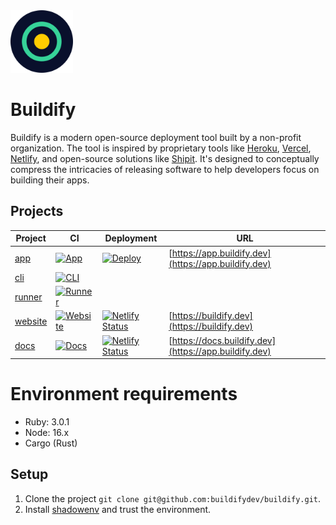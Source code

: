 <img src="assets/logo.png" width="100"/>

# Buildify

Buildify is a modern open-source deployment tool built by a non-profit organization. The tool is inspired by proprietary tools like [Heroku](https://heroku.com), [Vercel](https://vercel.com), [Netlify](https://netlify.com), and open-source solutions like [Shipit](https://github.com/Shopify/shipit-engine). It's designed to conceptually compress the intricacies of releasing software to help developers focus on building their apps.

## Projects

| Project                      | CI                                                                                                                                                                   | Deployment                                                                                                                                                            | URL                                                   |
| ---------------------------- | -------------------------------------------------------------------------------------------------------------------------------------------------------------------- | --------------------------------------------------------------------------------------------------------------------------------------------------------------------- | ----------------------------------------------------- |
| [app](/projects/app)         | [![App](https://github.com/buildifydev/buildify/actions/workflows/app.yml/badge.svg)](https://github.com/buildifydev/buildify/actions/workflows/app.yml)             | [![Deploy](https://github.com/buildifydev/buildify/actions/workflows/deploy.yml/badge.svg)](https://github.com/buildifydev/buildify/actions/workflows/deploy.yml)     | [https://app.buildify.dev](https://app.buildify.dev)  |
| [cli](/projects/cli)         | [![CLI](https://github.com/buildifydev/buildify/actions/workflows/cli.yml/badge.svg)](https://github.com/buildifydev/buildify/actions/workflows/cli.yml)             |                                                                                                                                                                       |
| [runner](/projects/runner)   | [![Runner](https://github.com/buildifydev/buildify/actions/workflows/runner.yml/badge.svg)](https://github.com/buildifydev/buildify/actions/workflows/runner.yml)    |                                                                                                                                                                       |
| [website](/projects/website) | [![Website](https://github.com/buildifydev/buildify/actions/workflows/website.yml/badge.svg)](https://github.com/buildifydev/buildify/actions/workflows/website.yml) | [![Netlify Status](https://api.netlify.com/api/v1/badges/94082320-b667-45eb-a1cd-59ac49a67b83/deploy-status)](https://app.netlify.com/sites/buildify-website/deploys) | [https://buildify.dev](https://buildify.dev)          |
| [docs](/projects/docs)       | [![Docs](https://github.com/buildifydev/buildify/actions/workflows/docs.yml/badge.svg)](https://github.com/buildifydev/buildify/actions/workflows/docs.yml)          | [![Netlify Status](https://api.netlify.com/api/v1/badges/db6cd641-9035-417e-b5f4-bfb239607006/deploy-status)](https://app.netlify.com/sites/buildify-docs/deploys)    | [https://docs.buildify.dev](https://app.buildify.dev) |

# Environment requirements

- Ruby: 3.0.1
- Node: 16.x
- Cargo (Rust)

## Setup

1. Clone the project `git clone git@github.com:buildifydev/buildify.git`.
2. Install [shadowenv](https://github.com/Shopify/shadowenv) and trust the environment.
